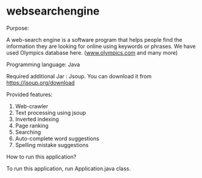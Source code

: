 # websearchengine

Purpose:

A web-search engine is a software program that helps people find the information they are looking for online using keywords or phrases. We have used Olympics database here. (www.olympics.com and many more)

Programming language: Java

Required additional Jar : Jsoup. You can download it from https://jsoup.org/download

Provided features:

1. Web-crawler
2. Text processing using jsoup
3. Inverted indexing
4. Page ranking
5. Searching
6. Auto-complete word suggestions
7. Spelling mistake suggestions

How to run this application?

To run this application, run Application.java class.